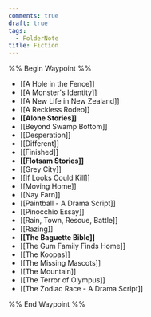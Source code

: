```yaml
---
comments: true
draft: true
tags:
  - FolderNote
title: Fiction
---
```

%% Begin Waypoint %%

- [[A Hole in the Fence]]
- [[A Monster's Identity]]
- [[A New Life in New Zealand]]
- [[A Reckless Rodeo]]
- **[[Alone Stories]]**
- [[Beyond Swamp Bottom]]
- [[Desperation]]
- [[Different]]
- [[Finished]]
- **[[Flotsam Stories]]**
- [[Grey City]]
- [[If Looks Could Kill]]
- [[Moving Home]]
- [[Nay Farn]]
- [[Paintball - A Drama Script]]
- [[Pinocchio Essay]]
- [[Rain, Town, Rescue, Battle]]
- [[Razing]]
- **[[The Baguette Bible]]**
- [[The Gum Family Finds Home]]
- [[The Koopas]]
- [[The Missing Mascots]]
- [[The Mountain]]
- [[The Terror of Olympus]]
- [[The Zodiac Race - A Drama Script]]

%% End Waypoint %%
